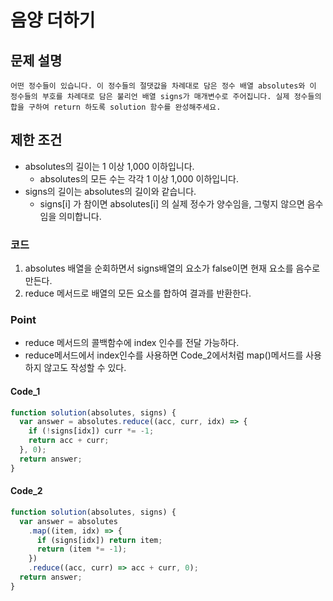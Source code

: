 # 음양 더하기

## 문제 설명

    어떤 정수들이 있습니다. 이 정수들의 절댓값을 차례대로 담은 정수 배열 absolutes와 이 정수들의 부호를 차례대로 담은 불리언 배열 signs가 매개변수로 주어집니다. 실제 정수들의 합을 구하여 return 하도록 solution 함수를 완성해주세요.

## 제한 조건

- absolutes의 길이는 1 이상 1,000 이하입니다.
  - absolutes의 모든 수는 각각 1 이상 1,000 이하입니다.
- signs의 길이는 absolutes의 길이와 같습니다.
  - signs[i] 가 참이면 absolutes[i] 의 실제 정수가 양수임을, 그렇지 않으면 음수임을 의미합니다.

### 코드

1. absolutes 배열을 순회하면서 signs배열의 요소가 false이면 현재 요소를 음수로 만든다.
2. reduce 메서드로 배열의 모든 요소를 합하여 결과를 반환한다.

### Point

- reduce 메서드의 콜백함수에 index 인수를 전달 가능하다.
- reduce메서드에서 index인수를 사용하면 Code_2에서처럼 map()메서드를 사용하지 않고도 작성할 수 있다.

#### Code_1

```js
function solution(absolutes, signs) {
  var answer = absolutes.reduce((acc, curr, idx) => {
    if (!signs[idx]) curr *= -1;
    return acc + curr;
  }, 0);
  return answer;
}
```

#### Code_2

```js
function solution(absolutes, signs) {
  var answer = absolutes
    .map((item, idx) => {
      if (signs[idx]) return item;
      return (item *= -1);
    })
    .reduce((acc, curr) => acc + curr, 0);
  return answer;
}
```
